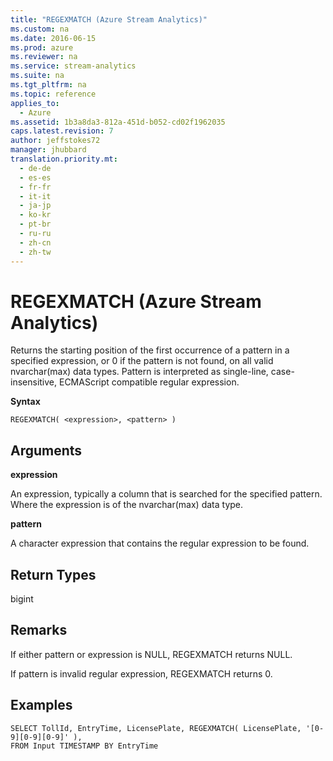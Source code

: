 ```yaml
---
title: "REGEXMATCH (Azure Stream Analytics)"
ms.custom: na
ms.date: 2016-06-15
ms.prod: azure
ms.reviewer: na
ms.service: stream-analytics
ms.suite: na
ms.tgt_pltfrm: na
ms.topic: reference
applies_to: 
  - Azure
ms.assetid: 1b3a8da3-812a-451d-b052-cd02f1962035
caps.latest.revision: 7
author: jeffstokes72
manager: jhubbard
translation.priority.mt: 
  - de-de
  - es-es
  - fr-fr
  - it-it
  - ja-jp
  - ko-kr
  - pt-br
  - ru-ru
  - zh-cn
  - zh-tw
---
```

# REGEXMATCH (Azure Stream Analytics)
  Returns the starting position of the first occurrence of a pattern in a specified expression, or 0 if the pattern is not found, on all valid nvarchar(max) data types. Pattern is interpreted as single-line, case-insensitive, ECMAScript compatible regular expression.  
  
 **Syntax**  
  
```  
REGEXMATCH( <expression>, <pattern> )  
```  
  
## Arguments  
 **expression**  
  
 An expression, typically a column that is searched for the specified pattern. Where the expression is of the nvarchar(max) data type.  
  
 **pattern**  
  
 A character expression that contains the regular expression to be found.  
  
## Return Types  
 bigint  
  
## Remarks  
 If either pattern or expression is NULL, REGEXMATCH returns NULL.  
  
 If pattern is invalid regular expression, REGEXMATCH returns 0.  
  
## Examples  
  
```  
SELECT TollId, EntryTime, LicensePlate, REGEXMATCH( LicensePlate, '[0-9][0-9][0-9]' ),  
FROM Input TIMESTAMP BY EntryTime  
```  
  
  